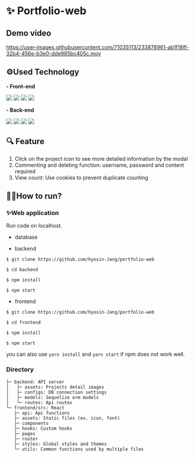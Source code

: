 # ✨ Portfolio-web

## Demo video

https://user-images.githubusercontent.com/71035113/233878961-ab1f18ff-32b4-456e-b3e0-dde985bc405c.mov


## ⚙Used Technology

<p > <b>- Front-end</b> </p>
<div >
<img src="https://img.shields.io/badge/React-61DAFB?style=flat-square&logo=React&logoColor=white"/>
<img src="https://img.shields.io/badge/Styled Components-DB7093?style=flat-square&logo=styled-components&logoColor=white"/>
<img src="https://img.shields.io/badge/Recoil-764ABC?style=flat-square&logo=Recoil&logoColor=white"/>
<img src="https://img.shields.io/badge/Chart.js-F9A03C?style=flat-square&logo=Chart.js&logoColor=white"/>
</div>

<p > <b>- Back-end</b> </p>
<div >
<img src="https://img.shields.io/badge/Node.js-6DB33F?style=flat-square&logo=Node.js&logoColor=white"/>
<img src="https://img.shields.io/badge/MySQL-4479A1?style=flat-square&logo=MySQL&logoColor=white" />
<img src="https://img.shields.io/badge/Sequelize-4479A1?style=flat-square&logo=Sequelize&logoColor=white" />
<img src="https://img.shields.io/badge/Express-4479A1?style=flat-square&logo=Express&logoColor=white" />
</div>

## 🔍 Feature

1. Click on the project icon to see more detailed information by the modal
2. Commenting and deleting function: username, password and content required
3. View count: Use cookies to prevent duplicate counting

## 🏃‍♀️How to run?

### ✨Web application

Run code on localhost.

-   database

-   backend

```
$ git clone https://github.com/hyosin-Jang/portfolio-web

$ cd backend

$ npm install

$ npm start

```

-   frontend

```
$ git clone https://github.com/hyosin-Jang/portfolio-web

$ cd frontend

$ npm install

$ npm start

```

you can also use `yarn install` and `yarn start` if npm does not work well.

### Directory

```
├─ backend: API server
│   ├─ assets: Projects detail images
│   ├─ configs: DB connection settings
│   ├─ models: Sequelize orm models
│   └─ routes: Api routes
└─ frontend/src: React
   ├─ api: Api functions
   ├─ assets: Static files (ex. icon, font)
   ├─ components
   ├─ hooks: Custom hooks
   ├─ pages
   ├─ router
   ├─ styles: Global styles and themes
   └─ utils: Common functions used by multiple files
```
